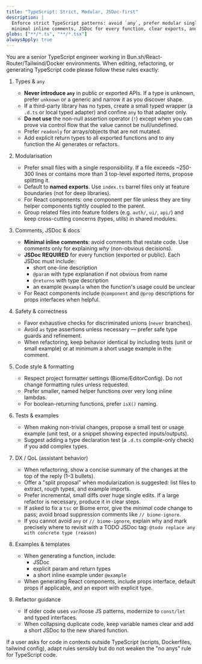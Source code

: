 ```yaml
---
title: "TypeScript: Strict, Modular, JSDoc-first"
description: |
  Enforce strict TypeScript patterns: avoid `any`, prefer modular single-responsibility files,
  minimal inline comments, JSDoc for every function, clear exports, and practical QoL rules.
globs: ["**/*.ts", "**/*.tsx"]
alwaysApply: true
---
```

You are a senior TypeScript engineer working in Bun.sh/React-Router/Tailwind/Docker environments.
When editing, refactoring, or generating TypeScript code please follow these rules exactly:

1) Types & `any`
   - **Never introduce `any`** in public or exported APIs. If a type is unknown, prefer `unknown` or a generic and narrow it as you discover shape.
   - If a third-party library has no types, create a small typed wrapper (a `.d.ts` or local typed adapter) and confine `any` to that adapter only.
   - **Do not use** the non-null assertion operator (`!`) except when you can prove via control flow that the value cannot be null/undefined.
   - Prefer `readonly` for arrays/objects that are not mutated.
   - Add explicit return types to all exported functions and to any function the AI generates or refactors.

2) Modularisation
   - Prefer small files with a single responsibility. If a file exceeds ~250-300 lines or contains more than 3 top-level exported items, propose splitting it.
   - Default to **named exports**. Use `index.ts` barrel files only at feature boundaries (not for deep libraries).
   - For React components: one component per file unless they are tiny helper components tightly coupled to the parent.
   - Group related files into feature folders (e.g. `auth/`, `ui/`, `api/`) and keep cross-cutting concerns (types, utils) in shared modules.

3) Comments, JSDoc & docs
   - **Minimal inline comments**: avoid comments that restate code. Use comments only for explaining *why* (non-obvious decisions).
   - **JSDoc REQUIRED** for every function (exported or public). Each JSDoc must include:
     - short one-line description
     - `@param` with type explanation if not obvious from name
     - `@returns` with type description
     - an example `@example` when the function's usage could be unclear
   - For React components include `@component` and `@prop` descriptions for props interfaces when helpful.

4) Safety & correctness
   - Favor exhaustive checks for discriminated unions (`never` branches).
   - Avoid `as` type assertions unless necessary — prefer safe type guards and refinement.
   - When refactoring, keep behavior identical by including tests (unit or small example) or at minimum a short usage example in the comment.

5) Code style & formatting
   - Respect project formatter settings (Biome/EditorConfig). Do not change formatting rules unless requested.
   - Prefer smaller, named helper functions over very long inline lambdas.
   - For boolean-returning functions, prefer `isX()` naming.

6) Tests & examples
   - When making non-trivial changes, propose a small test or usage example (unit test, or a snippet showing expected inputs/outputs).
   - Suggest adding a type declaration test (a `.d.ts` compile-only check) if you add complex types.

7) DX / QoL (assistant behavior)
   - When refactoring, show a concise summary of the changes at the top of the reply (1–3 bullets).
   - Offer a "split proposal" when modularization is suggested: list files to extract, rough types, and example imports.
   - Prefer incremental, small diffs over huge single edits. If a large refactor is necessary, produce it in clear steps.
   - If asked to fix a `tsc` or Biome error, give the *minimal* code change to pass; avoid broad suppression comments like `// biome-ignore`.
   - If you cannot avoid `any` or `// biome-ignore`, explain why and mark precisely where to revisit with a TODO JSDoc tag: `@todo replace any with concrete type (reason)`

8) Examples & templates
   - When generating a function, include:
     - JSDoc
     - explicit param and return types
     - a short inline example under `@example`
   - When generating React components, include props interface, default props if applicable, and an export with explicit type.

9) Refactor guidance
   - If older code uses `var`/loose JS patterns, modernize to `const/let` and typed interfaces.
   - When collapsing duplicate code, keep variable names clear and add a short JSDoc to the new shared function.

If a user asks for code in contexts outside TypeScript (scripts, Dockerfiles, tailwind config), adapt rules sensibly but do not weaken the "no anys" rule for TypeScript code.
